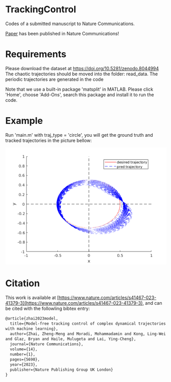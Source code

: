 # TrackingControl
Codes of a submitted manuscript to Nature Communications.

[Paper](https://www.nature.com/articles/s41467-023-41379-3) has been published in Nature Communications!

# Requirements
Please download the dataset at https://doi.org/10.5281/zenodo.8044994 <br>
The chaotic trajectories should be moved into the folder: read_data. The periodic trajectories are generated in the code

Note that we use a built-in package 'matsplit' in MATLAB. Please click 'Home', choose 'Add-Ons', search this package and install it to run the code.

# Example
Run 'main.m' with traj_type = 'circle', you will get the ground truth and tracked trajectories in the picture bellow: 

![Lorenz](./examples/circle.png)

# Citation
This work is available at [https://www.nature.com/articles/s41467-023-41379-3](https://www.nature.com/articles/s41467-023-41379-3), and can be cited with the followling bibtex entry:
```
@article{zhai2023model,
  title={Model-free tracking control of complex dynamical trajectories with machine learning},
  author={Zhai, Zheng-Meng and Moradi, Mohammadamin and Kong, Ling-Wei and Glaz, Bryan and Haile, Mulugeta and Lai, Ying-Cheng},
  journal={Nature Communications},
  volume={14},
  number={1},
  pages={5698},
  year={2023},
  publisher={Nature Publishing Group UK London}
}
```
